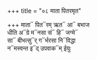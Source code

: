 +++
title = "०८ माता पितरमृत"

+++
माता᳓ पित᳓रम् ऋत᳓ आ᳓ बभाज  
धीति अ᳓ग्रे म᳓नसा सं᳓ हि᳓ जग्मे᳓  
सा᳓ बीभत्सु᳓र् ग᳓र्भरसा नि᳓विद्धा  
न᳓मस्वन्त इ᳓द् उपवाक᳓म् ईयुः